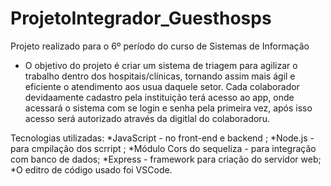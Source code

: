 # ProjetoIntegrador_Guesthosps
Projeto realizado para o 6º período do curso de Sistemas de Informação

* O objetivo do projeto é criar um sistema de triagem para agilizar o trabalho dentro dos hospitais/clínicas, tornando assim mais ágil e eficiente o atendimento aos usua daquele setor. Cada colaborador devidaamente cadastro pela instituição terá acesso ao app, onde acessará o sistema com se login e senha pela primeira vez, após isso acesso será autorizado através da digitlal do colaboradoru.

Tecnologias utilizadas:
*JavaScript - no front-end e backend ;
*Node.js - para cmpilação dos scrript ;
*Módulo Cors do sequeliza - para integração com banco de dados;
*Express - framework para criação do servidor web;
*O editro de código usado foi VSCode.
